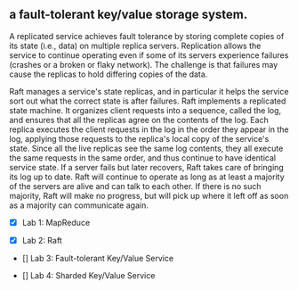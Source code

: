 ## a fault-tolerant key/value storage system. 

A replicated service achieves fault tolerance by storing complete copies of its state (i.e., data) on multiple replica servers. Replication allows the service to continue operating even if some of its servers experience failures (crashes or a broken or flaky network). The challenge is that failures may cause the replicas to hold differing copies of the data.

Raft manages a service's state replicas, and in particular it helps the service sort out what the correct state is after failures. Raft implements a replicated state machine. It organizes client requests into a sequence, called the log, and ensures that all the replicas agree on the contents of the log. Each replica executes the client requests in the log in the order they appear in the log, applying those requests to the replica's local copy of the service's state. Since all the live replicas see the same log contents, they all execute the same requests in the same order, and thus continue to have identical service state. If a server fails but later recovers, Raft takes care of bringing its log up to date. Raft will continue to operate as long as at least a majority of the servers are alive and can talk to each other. If there is no such majority, Raft will make no progress, but will pick up where it left off as soon as a majority can communicate again.


- [x] Lab 1: MapReduce

- [x] Lab 2: Raft

- [] Lab 3: Fault-tolerant Key/Value Service

- [] Lab 4: Sharded Key/Value Service